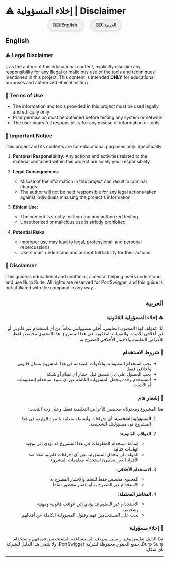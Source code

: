 # ⚠️ إخلاء المسؤولية | Disclaimer

<div style="text-align: center; margin-bottom: 20px;">
  <a href="#english" style="
    text-decoration: none; 
    margin: 0 10px; 
    padding: 8px 15px; 
    background-color: #f0f0f0; 
    color: #333; 
    border-radius: 20px; 
    font-weight: bold; 
    transition: all 0.3s ease;
    border: 2px solid #e0e0e0;
    box-shadow: 0 4px 6px rgba(0,0,0,0.1);
  ">
    🇬🇧 English
  </a>
  <a href="#arabic" style="
    text-decoration: none; 
    margin: 0 10px; 
    padding: 8px 15px; 
    background-color: #f0f0f0; 
    color: #333; 
    border-radius: 20px; 
    font-weight: bold; 
    transition: all 0.3s ease;
    border: 2px solid #e0e0e0;
    box-shadow: 0 4px 6px rgba(0,0,0,0.1);
  ">
    🇸🇦 العربية
  </a>
</div>

<div id="english">

## English

### ⚠️ Legal Disclaimer

I, as the author of this educational content, explicitly disclaim any responsibility for any illegal or malicious use of the tools and techniques mentioned in this project. This content is intended **ONLY** for educational purposes and authorized ethical testing.

### 📜 Terms of Use
- The information and tools provided in this project must be used legally and ethically only
- Prior permission must be obtained before testing any system or network
- The user bears full responsibility for any misuse of information or tools

### 🚫 Important Notice

This project and its contents are for educational purposes only. Specifically:

1. **Personal Responsibility**: Any actions and activities related to the material contained within this project are solely your responsibility.

2. **Legal Consequences**: 
   - Misuse of the information in this project can result in criminal charges
   - The author will not be held responsible for any legal actions taken against individuals misusing the project's information

3. **Ethical Use**: 
   - The content is strictly for learning and authorized testing
   - Unauthorized or malicious use is strictly prohibited

4. **Potential Risks**:
   - Improper use may lead to legal, professional, and personal repercussions
   - Users must understand and accept full liability for their actions

### 📝 Disclaimer
This guide is educational and unofficial, aimed at helping users understand and use Burp Suite. All rights are reserved for PortSwigger, and this guide is not affiliated with the company in any way.

</div>

<div id="arabic" dir="rtl" style="text-align: right;">

## العربية

### ⚠️ إخلاء المسؤولية القانونية

أنا، كمؤلف لهذا المحتوى التعليمي، أُخلي مسؤوليتي تماماً عن أي استخدام غير قانوني أو غير أخلاقي للأدوات والتقنيات المذكورة في هذا المشروع. هذا المحتوى مخصص **فقط** للأغراض التعليمية والاختبار الأخلاقي المصرح به.

### 📜 شروط الاستخدام
- يجب استخدام المعلومات والأدوات المقدمة في هذا المشروع بشكل قانوني وأخلاقي فقط
- يجب الحصول على إذن مسبق قبل اختبار أي نظام أو شبكة
- المستخدم وحده يتحمل المسؤولية الكاملة عن أي سوء استخدام للمعلومات أو الأدوات

### 🚫 إشعار هام

هذا المشروع ومحتوياته مخصص للأغراض التعليمية فقط. وعلى وجه التحديد:

1. **المسؤولية الشخصية**: أي إجراءات وأنشطة متعلقة بالمواد الواردة في هذا المشروع هي مسؤوليتك الشخصية.

2. **العواقب القانونية**:
   - إساءة استخدام المعلومات في هذا المشروع قد تؤدي إلى توجيه اتهامات جنائية
   - المؤلف لن يتحمل المسؤولية عن أي إجراءات قانونية تُتخذ ضد الأفراد الذين يسيئون استخدام معلومات المشروع

3. **الاستخدام الأخلاقي**:
   - المحتوى مخصص فقط للتعلم والاختبار المصرح به
   - الاستخدام غير المصرح به أو الضار محظور تماماً

4. **المخاطر المحتملة**:
   - الاستخدام غير السليم قد يؤدي إلى عواقب قانونية ومهنية وشخصية
   - يجب على المستخدمين فهم وقبول المسؤولية الكاملة عن أفعالهم

### 📝 إخلاء مسؤولية
هذا الدليل تعليمي وغير رسمي، ويهدف إلى مساعدة المستخدمين في فهم واستخدام Burp Suite. جميع الحقوق محفوظة لشركة PortSwigger، ولا ينتمي هذا الدليل للشركة بأي شكل.

</div>

---